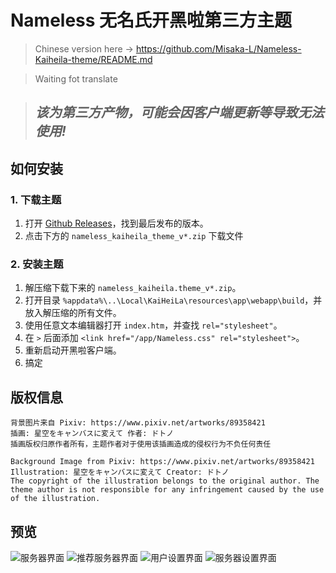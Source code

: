 # Nameless 无名氏开黑啦第三方主题
> Chinese version here -> https://github.com/Misaka-L/Nameless-Kaiheila-theme/README.md

> Waiting fot translate

> ## *该为第三方产物，可能会因客户端更新等导致无法使用!*
 
## 如何安装
### 1. 下载主题
1. 打开 [Github Releases](https://github.com/Misaka-L/Nameless-Kaiheila-theme/releases)，找到最后发布的版本。
2. 点击下方的 `nameless_kaiheila_theme_v*.zip` 下载文件
### 2. 安装主题
1. 解压缩下载下来的 `nameless_kaiheila.theme_v*.zip`。
2. 打开目录 `%appdata%\..\Local\KaiHeiLa\resources\app\webapp\build`，并放入解压缩的所有文件。
3. 使用任意文本编辑器打开 `index.htm`，并查找 `rel="stylesheet"`。
4. 在 `>` 后面添加 `<link href="/app/Nameless.css" rel="stylesheet">`。
5. 重新启动开黑啦客户端。
6. 搞定

## 版权信息
    背景图片来自 Pixiv: https://www.pixiv.net/artworks/89358421
    插画: 星空をキャンバスに変えて 作者: ドトノ
    插画版权归原作者所有，主题作者对于使用该插画造成的侵权行为不负任何责任

    Background Image from Pixiv: https://www.pixiv.net/artworks/89358421
    Illustration: 星空をキャンバスに変えて Creator: ドトノ
    The copyright of the illustration belongs to the original author. The theme author is not responsible for any infringement caused by the use of the illustration.


## 预览
![服务器界面](https://i.bmp.ovh/imgs/2021/04/d80b41e24b365751.png)
![推荐服务器界面](https://i.bmp.ovh/imgs/2021/04/4214fdde1877cece.png)
![用户设置界面](https://i.bmp.ovh/imgs/2021/04/c68c0adad1bd0acb.png)
![服务器设置界面](https://i.bmp.ovh/imgs/2021/04/d9f8021c724b074a.png)